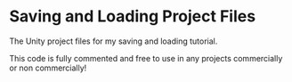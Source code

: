 # Saving and Loading Project Files
The Unity project files for my saving and loading tutorial.

This code is fully commented and free to use in any projects commercially or non commercially!
